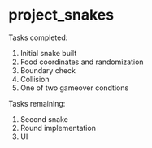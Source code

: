 # project_snakes
Tasks completed:
1. Initial snake built
2. Food coordinates and randomization
3. Boundary check
4. Collision
5. One of two gameover condtions 

Tasks remaining:
1. Second snake
2. Round implementation
3. UI
